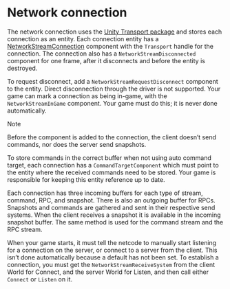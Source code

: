 # Network connection

The network connection uses the [Unity Transport package](https://docs.unity3d.com/Packages/com.unity.transport@latest) and stores each connection as an entity. Each connection entity has a [NetworkStreamConnection](https://docs.unity3d.com/Packages/com.unity.netcode@latest/index.html?subfolder=/api/Unity.NetCode.NetworkStreamConnection.html) component with the `Transport` handle for the connection. The connection also has a `NetworkStreamDisconnected` component for one frame, after it disconnects and before the entity is destroyed.

To request disconnect, add a `NetworkStreamRequestDisconnect` component to the entity. Direct disconnection through the driver is not supported. Your game can mark a connection as being in-game, with the `NetworkStreamInGame` component. Your game must do this; it is never done automatically.

> [!NOTE]
> Before the component is added to the connection, the client doesn’t send commands, nor does the server send snapshots.

To store commands in the correct buffer when not using auto command target, each connection has a `CommandTargetComponent` which must point to the entity where the received commands need to be stored. Your game is responsible for keeping this entity reference up to date.

Each connection has three incoming buffers for each type of stream, command, RPC, and snapshot. There is also an outgoing buffer for RPCs. Snapshots and commands are gathered and sent in their respective send systems. When the client receives a snapshot it is available in the incoming snapshot buffer. The same method is used for the command stream and the RPC stream.

When your game starts, it must tell the netcode to manually start listening for a connection on the server, or connect to a server from the client. This isn’t done automatically because a default has not been set. To establish a connection, you must get the `NetworkStreamReceiveSystem` from the client World for Connect, and the server World for Listen, and then call either `Connect` or `Listen` on it.
